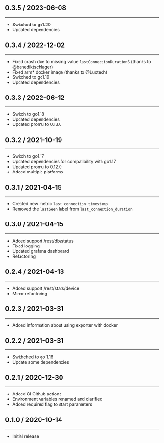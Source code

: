 ## 0.3.5 / 2023-06-08
---
* Switched to go1.20
* Updated dependencies
## 0.3.4 / 2022-12-02
---
* Fixed crash due to missing value `lastConnectionDurationS` (thanks to @benediktschlager) 
* Fixed arm* docker image (thanks to @Luxtech)
* Switched to go1.19
* Updated dependencies
## 0.3.3 / 2022-06-12
---
* Switch to go1.18
* Updated dependencies
* Updated promu to 0.13.0

## 0.3.2 / 2021-10-19
---
* Switch to go1.17
* Updated dependencies for compatibility with go1.17
* Updated promu to 0.12.0
* Added multiple platforms 

## 0.3.1 / 2021-04-15
---
* Created new metric `last_connection_timestamp`
* Removed the `lastSeen` label from `last_connection_duration`

## 0.3.0 / 2021-04-15
---
* Added support /rest/db/status
* Fixed logging
* Updated grafana dashboard
* Refactoring

## 0.2.4 / 2021-04-13
---
* Added support /rest/stats/device
* Minor refactoring

## 0.2.3 / 2021-03-31
---
* Added information about using exporter with docker

## 0.2.2 / 2021-03-31
---
* Swithched to go 1.16
* Update some dependencies

## 0.2.1 / 2020-12-30
---
* Added CI Github actions
* Environment variables renamed and clarified
* Added required flag to start parameters

## 0.1.0 / 2020-10-14
---
* Initial release
